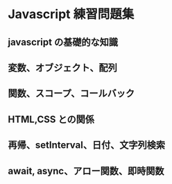 # Javascript 練習問題集

## javascript の基礎的な知識

## 変数、オブジェクト、配列

## 関数、スコープ、コールバック

## HTML,CSS との関係

## 再帰、setInterval、日付、文字列検索

## await, async、アロー関数、即時関数